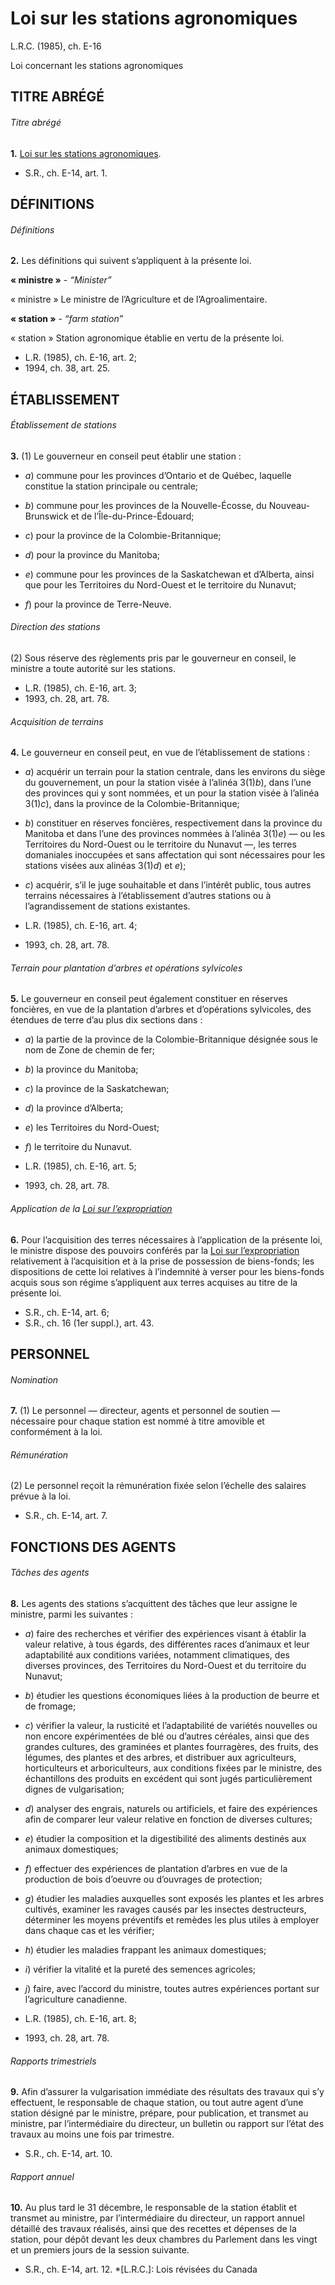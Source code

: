 # Loi sur les stations agronomiques

L.R.C. (1985), ch. E-16

Loi concernant les stations agronomiques

## TITRE ABRÉGÉ

###### Titre abrégé

**1.** [Loi sur les stations agronomiques](/canada/fra/lois/E/E-16.md).

  * S.R., ch. E-14, art. 1.

## DÉFINITIONS

###### Définitions

**2.** Les définitions qui suivent s’appliquent à la présente loi.

**« ministre »** - _“Minister”_

    

« ministre » Le ministre de l’Agriculture et de l’Agroalimentaire.

**« station »** - _“farm station”_

    

« station » Station agronomique établie en vertu de la présente loi.

  * L.R. (1985), ch. E-16, art. 2;
  * 1994, ch. 38, art. 25.

## ÉTABLISSEMENT

###### Établissement de stations

**3.** (1) Le gouverneur en conseil peut établir une station :

  * _a_) commune pour les provinces d’Ontario et de Québec, laquelle constitue la station principale ou centrale;

  * _b_) commune pour les provinces de la Nouvelle-Écosse, du Nouveau-Brunswick et de l’Île-du-Prince-Édouard;

  * _c_) pour la province de la Colombie-Britannique;

  * _d_) pour la province du Manitoba;

  * _e_) commune pour les provinces de la Saskatchewan et d’Alberta, ainsi que pour les Territoires du Nord-Ouest et le territoire du Nunavut;

  * _f_) pour la province de Terre-Neuve.

###### Direction des stations

(2) Sous réserve des règlements pris par le gouverneur en conseil, le ministre a toute autorité sur les stations.

  * L.R. (1985), ch. E-16, art. 3;
  * 1993, ch. 28, art. 78.

###### Acquisition de terrains

**4.** Le gouverneur en conseil peut, en vue de l’établissement de stations :

  * _a_) acquérir un terrain pour la station centrale, dans les environs du siège du gouvernement, un pour la station visée à l’alinéa 3(1)_b_), dans l’une des provinces qui y sont nommées, et un pour la station visée à l’alinéa 3(1)_c_), dans la province de la Colombie-Britannique;

  * _b_) constituer en réserves foncières, respectivement dans la province du Manitoba et dans l’une des provinces nommées à l’alinéa 3(1)_e_) — ou les Territoires du Nord-Ouest ou le territoire du Nunavut —, les terres domaniales inoccupées et sans affectation qui sont nécessaires pour les stations visées aux alinéas 3(1)_d_) et _e_);

  * _c_) acquérir, s’il le juge souhaitable et dans l’intérêt public, tous autres terrains nécessaires à l’établissement d’autres stations ou à l’agrandissement de stations existantes.

  * L.R. (1985), ch. E-16, art. 4;
  * 1993, ch. 28, art. 78.

###### Terrain pour plantation d’arbres et opérations sylvicoles

**5.** Le gouverneur en conseil peut également constituer en réserves foncières, en vue de la plantation d’arbres et d’opérations sylvicoles, des étendues de terre d’au plus dix sections dans :

  * _a_) la partie de la province de la Colombie-Britannique désignée sous le nom de Zone de chemin de fer;

  * _b_) la province du Manitoba;

  * _c_) la province de la Saskatchewan;

  * _d_) la province d’Alberta;

  * _e_) les Territoires du Nord-Ouest;

  * _f_) le territoire du Nunavut.

  * L.R. (1985), ch. E-16, art. 5;
  * 1993, ch. 28, art. 78.

###### Application de la [Loi sur l’expropriation](/canada/fra/lois/E/E-21.md)

**6.** Pour l’acquisition des terres nécessaires à l’application de la présente loi, le ministre dispose des pouvoirs conférés par la [Loi sur l’expropriation](/canada/fra/lois/E/E-21.md) relativement à l’acquisition et à la prise de possession de biens-fonds; les dispositions de cette loi relatives à l’indemnité à verser pour les biens-fonds acquis sous son régime s’appliquent aux terres acquises au titre de la présente loi.

  * S.R., ch. E-14, art. 6;
  * S.R., ch. 16 (1er suppl.), art. 43.

## PERSONNEL

###### Nomination

**7.** (1) Le personnel — directeur, agents et personnel de soutien — nécessaire pour chaque station est nommé à titre amovible et conformément à la loi.

###### Rémunération

(2) Le personnel reçoit la rémunération fixée selon l’échelle des salaires prévue à la loi.

  * S.R., ch. E-14, art. 7.

## FONCTIONS DES AGENTS

###### Tâches des agents

**8.** Les agents des stations s’acquittent des tâches que leur assigne le ministre, parmi les suivantes :

  * _a_) faire des recherches et vérifier des expériences visant à établir la valeur relative, à tous égards, des différentes races d’animaux et leur adaptabilité aux conditions variées, notamment climatiques, des diverses provinces, des Territoires du Nord-Ouest et du territoire du Nunavut;

  * _b_) étudier les questions économiques liées à la production de beurre et de fromage;

  * _c_) vérifier la valeur, la rusticité et l’adaptabilité de variétés nouvelles ou non encore expérimentées de blé ou d’autres céréales, ainsi que des grandes cultures, des graminées et plantes fourragères, des fruits, des légumes, des plantes et des arbres, et distribuer aux agriculteurs, horticulteurs et arboriculteurs, aux conditions fixées par le ministre, des échantillons des produits en excédent qui sont jugés particulièrement dignes de vulgarisation;

  * _d_) analyser des engrais, naturels ou artificiels, et faire des expériences afin de comparer leur valeur relative en fonction de diverses cultures;

  * _e_) étudier la composition et la digestibilité des aliments destinés aux animaux domestiques;

  * _f_) effectuer des expériences de plantation d’arbres en vue de la production de bois d’oeuvre ou d’ouvrages de protection;

  * _g_) étudier les maladies auxquelles sont exposés les plantes et les arbres cultivés, examiner les ravages causés par les insectes destructeurs, déterminer les moyens préventifs et remèdes les plus utiles à employer dans chaque cas et les vérifier;

  * _h_) étudier les maladies frappant les animaux domestiques;

  * _i_) vérifier la vitalité et la pureté des semences agricoles;

  * _j_) faire, avec l’accord du ministre, toutes autres expériences portant sur l’agriculture canadienne.

  * L.R. (1985), ch. E-16, art. 8;
  * 1993, ch. 28, art. 78.

###### Rapports trimestriels

**9.** Afin d’assurer la vulgarisation immédiate des résultats des travaux qui s’y effectuent, le responsable de chaque station, ou tout autre agent d’une station désigné par le ministre, prépare, pour publication, et transmet au ministre, par l’intermédiaire du directeur, un bulletin ou rapport sur l’état des travaux au moins une fois par trimestre.

  * S.R., ch. E-14, art. 10.

###### Rapport annuel

**10.** Au plus tard le 31 décembre, le responsable de la station établit et transmet au ministre, par l’intermédiaire du directeur, un rapport annuel détaillé des travaux réalisés, ainsi que des recettes et dépenses de la station, pour dépôt devant les deux chambres du Parlement dans les vingt et un premiers jours de la session suivante.

  * S.R., ch. E-14, art. 12.
  *[L.R.C.]: Lois révisées du Canada
